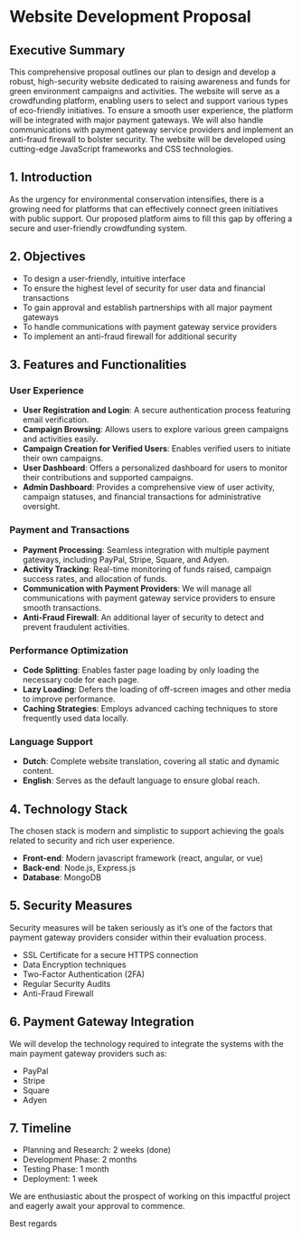 # Website Development Proposal
## Executive Summary
This comprehensive proposal outlines our plan to design and develop a robust, high-security website dedicated to raising awareness and funds for green environment campaigns and activities. The website will serve as a crowdfunding platform, enabling users to select and support various types of eco-friendly initiatives. To ensure a smooth user experience, the platform will be integrated with major payment gateways. We will also handle communications with payment gateway service providers and implement an anti-fraud firewall to bolster security. The website will be developed using cutting-edge JavaScript frameworks and CSS technologies.
## 1. Introduction
As the urgency for environmental conservation intensifies, there is a growing need for platforms that can effectively connect green initiatives with public support. Our proposed platform aims to fill this gap by offering a secure and user-friendly crowdfunding system.
## 2. Objectives
* To design a user-friendly, intuitive interface
* To ensure the highest level of security for user data and financial transactions
* To gain approval and establish partnerships with all major payment gateways
* To handle communications with payment gateway service providers
* To implement an anti-fraud firewall for additional security
## 3. Features and Functionalities
### User Experience
* **User Registration and Login**: A secure authentication process featuring email verification.
* **Campaign Browsing**: Allows users to explore various green campaigns and activities easily.
* **Campaign Creation for Verified Users**: Enables verified users to initiate their own campaigns.
* **User Dashboard**: Offers a personalized dashboard for users to monitor their contributions and supported campaigns.
* **Admin Dashboard**: Provides a comprehensive view of user activity, campaign statuses, and financial transactions for administrative oversight.
### Payment and Transactions
* **Payment Processing**: Seamless integration with multiple payment gateways, including PayPal, Stripe, Square, and Adyen.
* **Activity Tracking**: Real-time monitoring of funds raised, campaign success rates, and allocation of funds.
* **Communication with Payment Providers**: We will manage all communications with payment gateway service providers to ensure smooth transactions.
* **Anti-Fraud Firewall**: An additional layer of security to detect and prevent fraudulent activities.
### Performance Optimization
* **Code Splitting**: Enables faster page loading by only loading the necessary code for each page.
* **Lazy Loading**: Defers the loading of off-screen images and other media to improve performance.
* **Caching Strategies**: Employs advanced caching techniques to store frequently used data locally.
### Language Support
* **Dutch**: Complete website translation, covering all static and dynamic content.
* **English**: Serves as the default language to ensure global reach.
## 4. Technology Stack
The chosen stack is modern and simplistic to support achieving the goals related to security and rich user experience.
* **Front-end**: Modern javascript framework (react, angular, or vue)
* **Back-end**: Node.js, Express.js
* **Database**: MongoDB
## 5. Security Measures
Security measures will be taken seriously as it’s one of the factors that payment gateway providers consider within their evaluation process.
* SSL Certificate for a secure HTTPS connection
* Data Encryption techniques
* Two-Factor Authentication (2FA)
* Regular Security Audits
* Anti-Fraud Firewall
## 6. Payment Gateway Integration
We will develop the technology required to integrate the systems with the main payment gateway providers such as:
* PayPal
* Stripe
* Square
* Adyen
## 7. Timeline
* Planning and Research: 2 weeks (done)
* Development Phase: 2 months
* Testing Phase: 1 month
* Deployment: 1 week

We are enthusiastic about the prospect of working on this impactful project and eagerly await your approval to commence.

Best regards